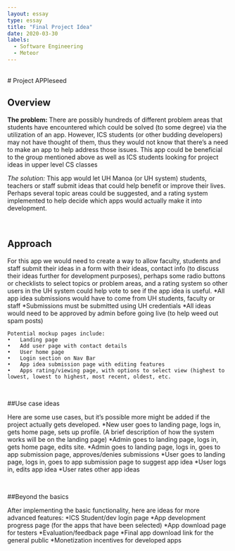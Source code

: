 ```yaml
---
layout: essay
type: essay
title: "Final Project Idea"
date: 2020-03-30
labels:
  - Software Engineering
  - Meteor
---
```


<br>
# Project APPleseed

## Overview
**The problem:** There are possibly hundreds of different problem areas that students have encountered which could be solved (to some degree) via the utilization of an app. However, ICS students (or other budding developers) may not have thought of them, thus they would not know that there’s a need to make an app to help address those issues. This app could be beneficial to the group mentioned above as well as ICS students looking for project ideas in upper level CS classes

*The solution:* This app would let UH Manoa (or UH system) students, teachers or staff submit ideas that could help benefit or improve their lives. Perhaps several topic areas could be suggested, and a rating system implemented to help decide which apps would actually make it into development.

<br>
<div class="ui divider"></div>

## Approach
For this app we would need to create a way to allow faculty, students and staff submit their ideas in a form with their ideas, contact info (to discuss their ideas further for development purposes), perhaps some radio buttons or checklists to select topics or problem areas, and a rating system so other users in the UH system could help vote to see if the app idea is useful.
    *All app idea submissions would have to come from UH students, faculty or staff
    *Submissions must be submitted using UH credentials
    *All ideas would need to be approved by admin before going live (to help weed out spam posts)
    
    Potential mockup pages include:
    •	Landing page
    •	Add user page with contact details
    •	User home page
    •	Login section on Nav Bar
    •	App idea submission page with editing features
    •	Apps rating/viewing page, with options to select view (highest to lowest, lowest to highest, most recent, oldest, etc.

<br>
<div class="ui divider"></div>

##Use case ideas

Here are some use cases, but it’s possible more might be added if the project actually gets developed.
    *New user goes to landing page, logs in, gets home page, sets up profile. (A brief description of how the system works will be on the landing page)
    *Admin goes to landing page, logs in, gets home page, edits site.
    *Admin goes to landing page, logs in, goes to app submission page, approves/denies submissions
    *User goes to landing page, logs in, goes to app submission page to suggest app idea
    *User logs in, edits app idea
    *User rates other app ideas

<br>
<div class="ui divider"></div>

##Beyond the basics

After implementing the basic functionality, here are ideas for more advanced features:
    *ICS Student/dev login page
    *App development progress page (for the apps that have been selected)
    *App download page for testers
    *Evaluation/feedback page
    *Final app download link for the general public 
    *Monetization incentives for developed apps

<br>
<br>

